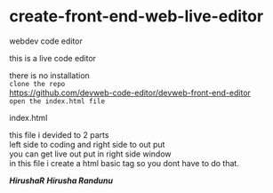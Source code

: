# create-front-end-web-live-editor

webdev code editor

this is a live code editor			

there is no installation                    
	```clone the repo```        
	https://github.com/devweb-code-editor/devweb-front-end-editor        
	```open the index.html file```							

index.html				

this file i devided to 2 parts 			
left side to coding and right side to out put 						
you can get live out put in right side window 								
in this file i create a html basic tag so you dont have to do that.				

***HirushaR***
***Hirusha Randunu***
			
		
 
 
	

	
